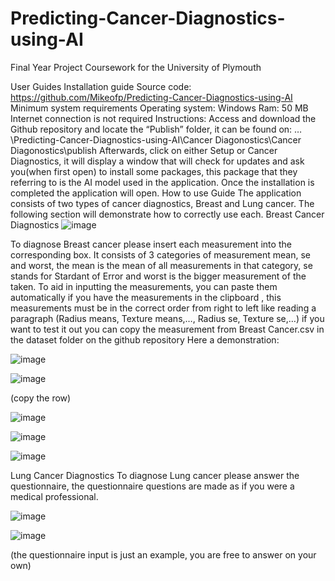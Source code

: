 # Predicting-Cancer-Diagnostics-using-AI
Final Year Project Coursework for the University of Plymouth


User Guides 
Installation guide 
Source code: https://github.com/Mikeofp/Predicting-Cancer-Diagnostics-using-AI
Minimum system requirements
Operating system: Windows
Ram: 50 MB
Internet connection is not required
Instructions: 
Access and download the Github repository and locate the “Publish” folder, it can be found on:
 …\Predicting-Cancer-Diagnostics-using-AI\Cancer Diagonostics\Cancer Diagonostics\publish
Afterwards, click on either Setup or Cancer Diagnostics, it will display a window that will check for updates and ask you(when first open) to install some packages, this package that they referring to is the AI model used in the application. Once the installation is completed the application will open.
How to use Guide
The application consists of two types of cancer diagnostics, Breast and Lung cancer. The following section will demonstrate how to correctly use each.
Breast Cancer Diagnostics
![image](https://github.com/Mikeofp/Predicting-Cancer-Diagnostics-using-AI/assets/91840872/228f1745-ee1c-415d-bf0a-423e01c8a3e8)

 
To diagnose Breast cancer please insert each measurement into the corresponding box.
It consists of 3 categories of measurement mean, se and worst, the mean is the mean of all measurements in that category, se stands for Stardant of Error and worst is the bigger measurement of the taken.
To aid in inputting the measurements, you can paste them automatically if you have the measurements in the clipboard , this measurements must be in the correct order from right to left like reading a paragraph (Radius means, Texture means,…, Radius se, Texture se,…) if you want to test it out you can copy the measurement from Breast Cancer.csv in the dataset folder on the github repository 
Here a demonstration:

 ![image](https://github.com/Mikeofp/Predicting-Cancer-Diagnostics-using-AI/assets/91840872/36a93b4a-a0aa-404e-b254-84b138f1efc8)

![image](https://github.com/Mikeofp/Predicting-Cancer-Diagnostics-using-AI/assets/91840872/71579e04-cf57-402d-b55f-f2f5132bb318)

 
(copy the row)

![image](https://github.com/Mikeofp/Predicting-Cancer-Diagnostics-using-AI/assets/91840872/255101d1-ec9f-40cf-beb5-b5575b8f4743)
 
![image](https://github.com/Mikeofp/Predicting-Cancer-Diagnostics-using-AI/assets/91840872/01a9698e-56a4-47bb-a0a5-c6e2f2f84f51)

![image](https://github.com/Mikeofp/Predicting-Cancer-Diagnostics-using-AI/assets/91840872/2f871cb8-4796-41b3-bcaf-b55f340e0c65)


 
Lung Cancer Diagnostics
To diagnose Lung cancer please answer the questionnaire, the questionnaire questions are made as if you were a medical professional.

![image](https://github.com/Mikeofp/Predicting-Cancer-Diagnostics-using-AI/assets/91840872/6af9e2bd-b862-4a4a-aec6-553132858415)

 ![image](https://github.com/Mikeofp/Predicting-Cancer-Diagnostics-using-AI/assets/91840872/d2124548-4168-4b69-87c4-0da1f39bece8)


 
(the questionnaire input is just an example, you are free to answer on your own)
